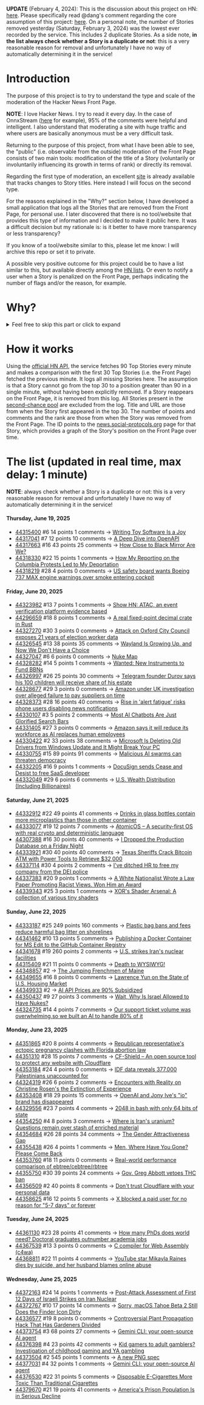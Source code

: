**UPDATE** (February 4, 2024): This is the discussion about this project on HN: [here](https://news.ycombinator.com/item?id=39230513). Please specifically read @dang's comment regarding the core assumption of this project: [here](https://news.ycombinator.com/item?id=39231537). On a personal note, the number of Stories removed yesterday (Saturday, February 3, 2024) was the lowest ever recorded by the service. This includes 2 duplicate Stories. As a side note, **in the list always check whether a Story is a duplicate or not**: this is a very reasonable reason for removal and unfortunately I have no way of automatically determining it in the service!

# Introduction

The purpose of this project is to try to understand the type and scale of the moderation of the Hacker News Front Page.

**NOTE**: I love Hacker News. I try to read it every day. In the case of OnnxStream ([here](https://news.ycombinator.com/item?id=37752632) for example), 95% of the comments were helpful and intelligent. I also understand that moderating a site with huge traffic and where users are basically anonymous must be a very difficult task.

Returning to the purpose of this project, from what I have been able to see, the "public" (i.e. observable from the outside) moderation of the Front Page consists of two main tools: modification of the title of a Story (voluntarily or involuntarily influencing its growth in terms of rank) or directly its removal.

Regarding the first type of moderation, an excellent [site](https://hackernewstitles.netlify.app/) is already available that tracks changes to Story titles. Here instead I will focus on the second type.

For the reasons explained in the "Why?" section below, I have developed a small application that logs all the Stories that are removed from the Front Page, for personal use. I later discovered that there is no tool/website that provides this type of information and I decided to make it public here. It was a difficult decision but my rationale is: is it better to have more transparency or less transparency?

If you know of a tool/website similar to this, please let me know: I will archive this repo or set it to private.

A possible very positive outcome for this project could be to have a list similar to this, but available directly among the [HN lists](https://news.ycombinator.com/lists). Or even to notify a user when a Story is penalized on the Front Page, perhaps indicating the number of flags and/or the reason, for example.

# Why?

<details>
<summary>Feel free to skip this part or click to expand</summary>

A friend of mine posted two Stories on Hacker News related to OnnxStream (31 days apart), the first related to SDXL Turbo support and the second related to TinyLlama and Mistral 7B support.

In the case of the [first](https://news.ycombinator.com/item?id=38646969), the Story was among the first on the Front Page, until its title was changed from "Stable Diffusion Turbo on a Raspberry Pi Zero 2 generates an image in 29 minutes" to "OnnxStream: Stable Diffusion XL 1.0 Base on a Raspberry Pi Zero 2". This effectively "killed" the Story. One user pointed out that the new title didn't reflect the spirit of the Story (thanks @practice9).

In the case of the [second](https://news.ycombinator.com/item?id=38991145), the Story was in third place on the Front Page, less than an hour after the submission. In this case it was simply removed from the Front Page.

Having discovered this, perplexed, I sent an email to the moderator. @dang, who was very kind and quick in his response, explained to me that the Story had been flagged by users even without being explicitly [flagged], and that he could therefore only hypothesize the causes of the flag. His hypothesis was that (some?) users might be fed up with news related to LLMs.

While I have no reason to doubt Daniel's good faith, it's hard to believe that HN users would be tired of LLM-related news.

So I decided to develop a small console application to determine the frequency of this phenomenon (actually I was also motivated by the prospect of writing some C# code, after more than 2 years of complete abstinence). I subsequently discovered that there were no tools/websites that monitored this specific phenomenon and I therefore decided to make it public here.

</details>

# How it works

Using the [official HN API](https://github.com/HackerNews/API), the service fetches 90 Top Stories every minute and makes a comparison with the first 30 Top Stories (i.e. the Front Page) fetched the previous minute. It logs all missing Stories here. The assumption is that a Story cannot go from the top 30 to a position greater than 90 in a single minute, without having been explicitly removed. If a Story reappears on the Front Page, it is removed from this log. All Stories present in the [second-chance pool](https://news.ycombinator.com/pool) are excluded from the log. Title and URL are those from when the Story first appeared in the top 30. The number of points and comments and the rank are those from when the Story was removed from the Front Page. The ID points to the [news.social-protocols.org](https://news.social-protocols.org) page for that Story, which provides a graph of the Story's position on the Front Page over time.

# The list (updated in real time, max delay: 1 minute)

**NOTE**: always check whether a Story is a duplicate or not: this is a very reasonable reason for removal and unfortunately I have no way of automatically determining it in the service!

#### **Thursday, June 19, 2025**
<!-- HN:44315400:start -->
* [44315400](https://news.social-protocols.org/stats?id=44315400) #6 14 points 1 comments -> [Writing Toy Software Is a Joy](https://blog.jsbarretto.com/post/software-is-joy)<!-- HN:44315400:end --><!-- HN:44317041:start -->
* [44317041](https://news.social-protocols.org/stats?id=44317041) #7 12 points 10 comments -> [A Deep Dive into OpenAPI](https://www.deployhq.com/blog/unlocking-seamless-development-and-collaboration-a-deep-dive-into-openapi)<!-- HN:44317041:end --><!-- HN:44317663:start -->
* [44317663](https://news.social-protocols.org/stats?id=44317663) #16 43 points 25 comments -> [How Close to Black Mirror Are We?](https://www.howclosetoblackmirror.com/)<!-- HN:44317663:end --><!-- HN:44318330:start -->
* [44318330](https://news.social-protocols.org/stats?id=44318330) #22 15 points 1 comments -> [How My Reporting on the Columbia Protests Led to My Deportation](https://www.newyorker.com/news/the-lede/how-my-reporting-on-the-columbia-protests-led-to-my-deportation)<!-- HN:44318330:end --><!-- HN:44318219:start -->
* [44318219](https://news.social-protocols.org/stats?id=44318219) #28 4 points 0 comments -> [US safety board wants Boeing 737 MAX engine warnings over smoke entering cockpit](https://www.reuters.com/world/us/ntsb-wants-action-cfm-leap-1b-engines-over-smoke-entering-cockpit-2025-06-18/)<!-- HN:44318219:end -->
#### **Friday, June 20, 2025**
<!-- HN:44323982:start -->
* [44323982](https://news.social-protocols.org/stats?id=44323982) #13 7 points 1 comments -> [Show HN: ATAC, an event verification platform evidence based](https://atac.seraum.com)<!-- HN:44323982:end --><!-- HN:44296659:start -->
* [44296659](https://news.social-protocols.org/stats?id=44296659) #18 8 points 1 comments -> [A real fixed-point decimal crate in Rust](https://github.com/WuBingzheng/primitive_fixed_point_decimal)<!-- HN:44296659:end --><!-- HN:44327270:start -->
* [44327270](https://news.social-protocols.org/stats?id=44327270) #30 3 points 0 comments -> [Attack on Oxford City Council exposes 21 years of election worker data](https://www.theregister.com/2025/06/20/oxford_city_council_breach/)<!-- HN:44327270:end --><!-- HN:44326545:start -->
* [44326545](https://news.social-protocols.org/stats?id=44326545) #13 38 points 35 comments -> [Wayland Is Growing Up. and Now We Don't Have a Choice](https://fireborn.mataroa.blog/blog/i-want-to-love-linux-it-doesnt-love-me-back-post-4-wayland-is-growing-up-and-now-we-dont-have-a-choice/)<!-- HN:44326545:end --><!-- HN:44327047:start -->
* [44327047](https://news.social-protocols.org/stats?id=44327047) #6 6 points 0 comments -> [Nuke Map](https://nuclearsecrecy.com/nukemap/)<!-- HN:44327047:end --><!-- HN:44328282:start -->
* [44328282](https://news.social-protocols.org/stats?id=44328282) #14 5 points 1 comments -> [Wanted: New Instruments to Fund BBNs](https://www.freaktakes.com/p/wanted-new-instruments-to-fund-bbns)<!-- HN:44328282:end --><!-- HN:44326997:start -->
* [44326997](https://news.social-protocols.org/stats?id=44326997) #26 25 points 30 comments -> [Telegram founder Durov says his 100 children will receive share of his estate](https://www.cnn.com/2025/06/20/tech/durov-100-children-inheritance-scli-intl)<!-- HN:44326997:end --><!-- HN:44328677:start -->
* [44328677](https://news.social-protocols.org/stats?id=44328677) #29 3 points 0 comments -> [Amazon under UK investigation over alleged failure to pay suppliers on time](https://www.theguardian.com/technology/2025/jun/20/amazon-uk-investigation-alleged-failure-to-pay-groceries-suppliers-on-time)<!-- HN:44328677:end --><!-- HN:44328373:start -->
* [44328373](https://news.social-protocols.org/stats?id=44328373) #28 16 points 40 comments -> [Rise in 'alert fatigue' risks phone users disabling news notifications](https://www.theguardian.com/media/2025/jun/20/increase-alert-fatigue-phone-users-disable-news-notifications-study-finds)<!-- HN:44328373:end --><!-- HN:44330107:start -->
* [44330107](https://news.social-protocols.org/stats?id=44330107) #3 5 points 2 comments -> [Most AI Chatbots Are Just Glorified Search Bars](https://www.kasp.chat/)<!-- HN:44330107:end --><!-- HN:44331405:start -->
* [44331405](https://news.social-protocols.org/stats?id=44331405) #27 3 points 0 comments -> [Amazon says it will reduce its workforce as AI replaces human employees](https://www.cnn.com/2025/06/17/business/amazon-ai-human-employees-jobs)<!-- HN:44331405:end --><!-- HN:44330422:start -->
* [44330422](https://news.social-protocols.org/stats?id=44330422) #2 33 points 38 comments -> [Microsoft Is Deleting Old Drivers from Windows Update and It Might Break Your PC](https://nerds.xyz/2025/06/microsoft-driver-removal-windows-update-legacy-hardware-breaking/)<!-- HN:44330422:end --><!-- HN:44330755:start -->
* [44330755](https://news.social-protocols.org/stats?id=44330755) #15 89 points 91 comments -> [Malicious AI swarms can threaten democracy](https://osf.io/preprints/osf/qm9yk_v2)<!-- HN:44330755:end --><!-- HN:44332205:start -->
* [44332205](https://news.social-protocols.org/stats?id=44332205) #16 9 points 1 comments -> [DocuSign sends Cease and Desist to free SaaS developer](https://twitter.com/AzianMike/status/1935671153076678983)<!-- HN:44332205:end --><!-- HN:44332049:start -->
* [44332049](https://news.social-protocols.org/stats?id=44332049) #29 6 points 6 comments -> [U.S. Wealth Distribution (Including Billionaires)](https://joshworth.com/dev/wealthgap/)<!-- HN:44332049:end -->
#### **Saturday, June 21, 2025**
<!-- HN:44332912:start -->
* [44332912](https://news.social-protocols.org/stats?id=44332912) #22 49 points 41 comments -> [Drinks in glass bottles contain more microplastics than those in other container](https://www.anses.fr/en/content/drinks-glass-bottles-contain-more-microplastics-those-other-containers)<!-- HN:44332912:end --><!-- HN:44333077:start -->
* [44333077](https://news.social-protocols.org/stats?id=44333077) #19 12 points 7 comments -> [AtomicOS – A security-first OS with real crypto and deterministic language](https://github.com/ipenas-cl/AtomicOs)<!-- HN:44333077:end --><!-- HN:44307388:start -->
* [44307388](https://news.social-protocols.org/stats?id=44307388) #16 30 points 40 comments -> [I Dropped the Production Database on a Friday Night](https://vince.beehiiv.com/p/how-i-dropped-the-production-database-on-a-friday-night)<!-- HN:44307388:end --><!-- HN:44333921:start -->
* [44333921](https://news.social-protocols.org/stats?id=44333921) #30 40 points 40 comments -> [Texas Sheriffs Crack Bitcoin ATM with Power Tools to Retrieve $32,000](https://decrypt.co/326308/texas-sheriffs-crack-bitcoin-atm-with-power-tools-to-retrieve-32000)<!-- HN:44333921:end --><!-- HN:44337114:start -->
* [44337114](https://news.social-protocols.org/stats?id=44337114) #30 4 points 2 comments -> [I've ditched HR to free my company from the DEI police](https://nypost.com/2025/06/20/opinion/ive-ditched-hr-to-free-my-company-from-the-dei-police/)<!-- HN:44337114:end --><!-- HN:44337383:start -->
* [44337383](https://news.social-protocols.org/stats?id=44337383) #20 9 points 1 comments -> [A White Nationalist Wrote a Law Paper Promoting Racist Views. Won Him an Award](https://www.nytimes.com/2025/06/21/us/white-supremacist-university-of-florida-paper.html)<!-- HN:44337383:end --><!-- HN:44339343:start -->
* [44339343](https://news.social-protocols.org/stats?id=44339343) #25 3 points 1 comments -> [XOR's Shader Arsenal: A collection of various tiny shaders](https://www.xordev.com/arsenal)<!-- HN:44339343:end -->
#### **Sunday, June 22, 2025**
<!-- HN:44333187:start -->
* [44333187](https://news.social-protocols.org/stats?id=44333187) #25 249 points 160 comments -> [Plastic bag bans and fees reduce harmful bag litter on shorelines](https://www.science.org/doi/10.1126/science.adp9274)<!-- HN:44333187:end --><!-- HN:44341462:start -->
* [44341462](https://news.social-protocols.org/stats?id=44341462) #10 13 points 5 comments -> [Publishing a Docker Container for MS Edit to the GitHub Container Registry](https://til.simonwillison.net/github/container-registry)<!-- HN:44341462:end --><!-- HN:44341678:start -->
* [44341678](https://news.social-protocols.org/stats?id=44341678) #19 260 points 2 comments -> [U.S. strikes Iran's nuclear facilities](https://www.axios.com/2025/06/21/us-strike-iran-nuclear-israel-trump)<!-- HN:44341678:end --><!-- HN:44315409:start -->
* [44315409](https://news.social-protocols.org/stats?id=44315409) #21 11 points 0 comments -> [Death to WYSIWYG!](https://ratfactor.com/htmlwarden/death-to-wysiwyg)<!-- HN:44315409:end --><!-- HN:44348857:start -->
* [44348857](https://news.social-protocols.org/stats?id=44348857) #2 -> [The Jumping Frenchmen of Maine](https://www.amusingplanet.com/2025/06/the-jumping-frenchmen-of-maine.html)<!-- HN:44348857:end --><!-- HN:44349655:start -->
* [44349655](https://news.social-protocols.org/stats?id=44349655) #16 8 points 0 comments -> [Lawrence Yun on the State of U.S. Housing Market](https://www.c-span.org/program/washington-journal/lawrence-yun-on-the-state-of-us-housing-market/661482)<!-- HN:44349655:end --><!-- HN:44349933:start -->
* [44349933](https://news.social-protocols.org/stats?id=44349933) #2 -> [AI API Prices are 90% Subsidized](https://tinyml.substack.com/p/the-unsustainable-economics-of-llm)<!-- HN:44349933:end --><!-- HN:44350437:start -->
* [44350437](https://news.social-protocols.org/stats?id=44350437) #9 27 points 3 comments -> [Wait, Why Is Israel Allowed to Have Nukes?](https://www.currentaffairs.org/news/wait-why-is-israel-allowed-to-have-nukes)<!-- HN:44350437:end --><!-- HN:44324735:start -->
* [44324735](https://news.social-protocols.org/stats?id=44324735) #14 4 points 7 comments -> [Our support ticket volume was overwhelming,so we built an AI to handle 80% of it](https://www.kasp.chat/)<!-- HN:44324735:end -->
#### **Monday, June 23, 2025**
<!-- HN:44351865:start -->
* [44351865](https://news.social-protocols.org/stats?id=44351865) #20 8 points 4 comments -> [Republican representative's ectopic pregnancy clashes with Florida abortion law](https://www.theguardian.com/us-news/2025/jun/22/kat-cammack-republican-florida-abortion-law-ectopic-pregnancy)<!-- HN:44351865:end --><!-- HN:44351310:start -->
* [44351310](https://news.social-protocols.org/stats?id=44351310) #28 15 points 7 comments -> [CF-Shield – An open source tool to protect any website with Cloudflare](https://github.com/Sakura-sx/cf-shield)<!-- HN:44351310:end --><!-- HN:44353184:start -->
* [44353184](https://news.social-protocols.org/stats?id=44353184) #24 4 points 0 comments -> [IDF data reveals 377,000 Palestinians unaccounted for](https://medium.com/@m4xim1l1an/the-grim-arithmetic-idf-data-reveals-377-000-palestinians-unaccounted-for-59f747490e61)<!-- HN:44353184:end --><!-- HN:44324319:start -->
* [44324319](https://news.social-protocols.org/stats?id=44324319) #26 6 points 2 comments -> [Encounters with Reality on Christine Rosen's the Extinction of Experience](https://thepointmag.com/criticism/encounters-with-reality/)<!-- HN:44324319:end --><!-- HN:44353408:start -->
* [44353408](https://news.social-protocols.org/stats?id=44353408) #18 29 points 15 comments -> [OpenAI and Jony Ive's "io" brand has disappeared](https://www.theverge.com/news/690858/jony-ive-openai-sam-altman-ai-hardware)<!-- HN:44353408:end --><!-- HN:44329556:start -->
* [44329556](https://news.social-protocols.org/stats?id=44329556) #23 7 points 4 comments -> [2048 in bash with only 64 bits of state](https://github.com/izabera/bitwise-challenge-2048)<!-- HN:44329556:end --><!-- HN:44354250:start -->
* [44354250](https://news.social-protocols.org/stats?id=44354250) #4 8 points 3 comments -> [Where is Iran's uranium? Questions remain over stash of enriched material](https://www.ft.com/content/12a864cc-eeb8-4725-aed8-5ddff9ac588e)<!-- HN:44354250:end --><!-- HN:44354684:start -->
* [44354684](https://news.social-protocols.org/stats?id=44354684) #26 28 points 34 comments -> [The Gender Attractiveness Gap](https://www.biorxiv.org/content/10.1101/2025.05.21.655261v1)<!-- HN:44354684:end --><!-- HN:44355438:start -->
* [44355438](https://news.social-protocols.org/stats?id=44355438) #26 4 points 1 comments -> [Men, Where Have You Gone? Please Come Back](https://www.nytimes.com/2025/06/20/style/modern-love-men-where-have-you-gone-please-come-back.html)<!-- HN:44355438:end --><!-- HN:44353760:start -->
* [44353760](https://news.social-protocols.org/stats?id=44353760) #18 11 points 0 comments -> [Real-world performance comparison of ebtree/cebtree/rbtree](http://wtarreau.blogspot.com/2025/06/real-world-performance-comparison-of.html)<!-- HN:44353760:end --><!-- HN:44355750:start -->
* [44355750](https://news.social-protocols.org/stats?id=44355750) #30 39 points 24 comments -> [Gov. Greg Abbott vetoes THC ban](https://www.texastribune.org/2025/06/22/texas-thc-ban-bill-greg-abbott-veto-senate-bill-3/)<!-- HN:44355750:end --><!-- HN:44356509:start -->
* [44356509](https://news.social-protocols.org/stats?id=44356509) #2 40 points 8 comments -> [Don't trust Cloudflare with your personal data](https://shkspr.mobi/blog/2020/09/dont-trust-cloudflare-with-your-personal-data/)<!-- HN:44356509:end --><!-- HN:44358625:start -->
* [44358625](https://news.social-protocols.org/stats?id=44358625) #16 12 points 5 comments -> [X blocked a paid user for no reason for "5-7 days" or forever](https://substack.com/home/post/p-166662797)<!-- HN:44358625:end -->
#### **Tuesday, June 24, 2025**
<!-- HN:44361130:start -->
* [44361130](https://news.social-protocols.org/stats?id=44361130) #23 28 points 41 comments -> [How many PhDs does world need? Doctoral graduates outnumber academia jobs](https://www.nature.com/articles/d41586-025-01855-w)<!-- HN:44361130:end --><!-- HN:44367539:start -->
* [44367539](https://news.social-protocols.org/stats?id=44367539) #13 3 points 0 comments -> [C compiler for Web Assembly (c4wa)](https://github.com/kign/c4wa)<!-- HN:44367539:end --><!-- HN:44368811:start -->
* [44368811](https://news.social-protocols.org/stats?id=44368811) #22 11 points 4 comments -> [YouTube star Mikayla Raines dies by suicide, and her husband blames online abuse](https://www.nbcnews.com/news/obituaries/youtube-star-mikayla-raines-dies-suicide-29-husband-blames-online-abus-rcna214720)<!-- HN:44368811:end -->
#### **Wednesday, June 25, 2025**
<!-- HN:44372163:start -->
* [44372163](https://news.social-protocols.org/stats?id=44372163) #24 14 points 1 comments -> [Post-Attack Assessment of First 12 Days of Israeli Strikes on Iran Nuclear](https://isis-online.org/isis-reports/post-attack-assessment-of-the-first-12-days-of-israeli-strikes-on-iranian-nuclear-facilities)<!-- HN:44372163:end --><!-- HN:44372767:start -->
* [44372767](https://news.social-protocols.org/stats?id=44372767) #10 17 points 14 comments -> [Sorry, macOS Tahoe Beta 2 Still Does the Finder Icon Dirty](https://512pixels.net/2025/06/finder-icon-fixed/)<!-- HN:44372767:end --><!-- HN:44336577:start -->
* [44336577](https://news.social-protocols.org/stats?id=44336577) #19 8 points 0 comments -> [Controversial Plant Propagation Hack That Has Gardeners Divided](https://www.bhg.com/what-is-proplifting-11753036)<!-- HN:44336577:end --><!-- HN:44373754:start -->
* [44373754](https://news.social-protocols.org/stats?id=44373754) #3 68 points 27 comments -> [Gemini CLI: your open-source AI agent](https://blog.google/technology/developers/introducing-gemini-cli/)<!-- HN:44373754:end --><!-- HN:44376398:start -->
* [44376398](https://news.social-protocols.org/stats?id=44376398) #4 23 points 42 comments -> [Kid gamers to adult gamblers? Investigation of childhood gaming and YA gambling](https://www.tandfonline.com/doi/full/10.1080/14459795.2025.2488867)<!-- HN:44376398:end --><!-- HN:44373504:start -->
* [44373504](https://news.social-protocols.org/stats?id=44373504) #2 545 points 1 comments -> [A new PNG spec](https://www.programmax.net/articles/png-is-back/)<!-- HN:44373504:end --><!-- HN:44377031:start -->
* [44377031](https://news.social-protocols.org/stats?id=44377031) #4 32 points 1 comments -> [Gemini CLI: your open-source AI agent](https://blog.google/technology/developers/introducing-gemini-cli-open-source-ai-agent/)<!-- HN:44377031:end --><!-- HN:44376530:start -->
* [44376530](https://news.social-protocols.org/stats?id=44376530) #22 31 points 5 comments -> [Disposable E-Cigarettes More Toxic Than Traditional Cigarettes](https://www.ucdavis.edu/news/disposable-e-cigarettes-more-toxic-traditional-cigarettes)<!-- HN:44376530:end --><!-- HN:44379670:start -->
* [44379670](https://news.social-protocols.org/stats?id=44379670) #21 19 points 41 comments -> [America's Prison Population Is in Serious Decline](https://www.theatlantic.com/ideas/archive/2025/06/prisoner-populations-are-plummeting/683310/)<!-- HN:44379670:end -->